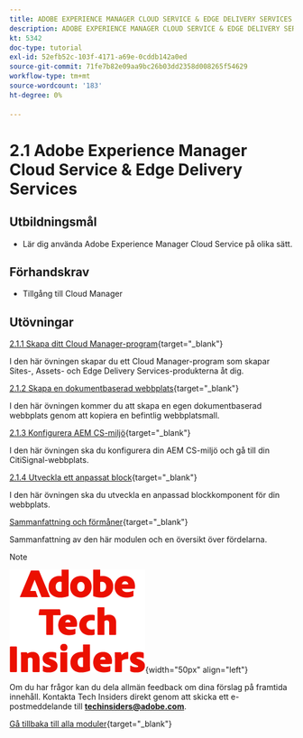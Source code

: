 ```yaml
---
title: ADOBE EXPERIENCE MANAGER CLOUD SERVICE & EDGE DELIVERY SERVICES
description: ADOBE EXPERIENCE MANAGER CLOUD SERVICE & EDGE DELIVERY SERVICES
kt: 5342
doc-type: tutorial
exl-id: 52efb52c-103f-4171-a69e-0cddb142a0ed
source-git-commit: 71fe7b82e09aa9bc26b03dd2358d008265f54629
workflow-type: tm+mt
source-wordcount: '183'
ht-degree: 0%

---
```


# 2.1 Adobe Experience Manager Cloud Service &amp; Edge Delivery Services

## Utbildningsmål

- Lär dig använda Adobe Experience Manager Cloud Service på olika sätt.

## Förhandskrav

- Tillgång till Cloud Manager

## Utövningar

[2.1.1 Skapa ditt Cloud Manager-program](./ex1.md){target="_blank"}

I den här övningen skapar du ett Cloud Manager-program som skapar Sites-, Assets- och Edge Delivery Services-produkterna åt dig.

[2.1.2 Skapa en dokumentbaserad webbplats](./ex2.md){target="_blank"}

I den här övningen kommer du att skapa en egen dokumentbaserad webbplats genom att kopiera en befintlig webbplatsmall.

[2.1.3 Konfigurera AEM CS-miljö](./ex3.md){target="_blank"}

I den här övningen ska du konfigurera din AEM CS-miljö och gå till din CitiSignal-webbplats.

[2.1.4 Utveckla ett anpassat block](./ex4.md){target="_blank"}

I den här övningen ska du utveckla en anpassad blockkomponent för din webbplats.

[Sammanfattning och förmåner](./summary.md){target="_blank"}

Sammanfattning av den här modulen och en översikt över fördelarna.

>[!NOTE]
>
>![Tech Insiders](./../../../assets/images/techinsiders.png){width="50px" align="left"}
>
>Om du har frågor kan du dela allmän feedback om dina förslag på framtida innehåll. Kontakta Tech Insiders direkt genom att skicka ett e-postmeddelande till **techinsiders@adobe.com**.

[Gå tillbaka till alla moduler](../../../overview.md){target="_blank"}
